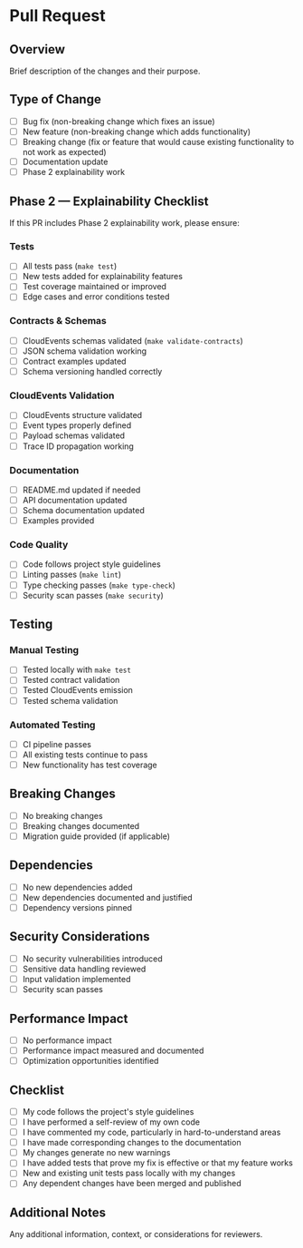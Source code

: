 # Pull Request

## Overview

Brief description of the changes and their purpose.

## Type of Change

- [ ] Bug fix (non-breaking change which fixes an issue)
- [ ] New feature (non-breaking change which adds functionality)
- [ ] Breaking change (fix or feature that would cause existing functionality to not work as expected)
- [ ] Documentation update
- [ ] Phase 2 explainability work

## Phase 2 — Explainability Checklist

If this PR includes Phase 2 explainability work, please ensure:

### Tests
- [ ] All tests pass (`make test`)
- [ ] New tests added for explainability features
- [ ] Test coverage maintained or improved
- [ ] Edge cases and error conditions tested

### Contracts & Schemas
- [ ] CloudEvents schemas validated (`make validate-contracts`)
- [ ] JSON schema validation working
- [ ] Contract examples updated
- [ ] Schema versioning handled correctly

### CloudEvents Validation
- [ ] CloudEvents structure validated
- [ ] Event types properly defined
- [ ] Payload schemas validated
- [ ] Trace ID propagation working

### Documentation
- [ ] README.md updated if needed
- [ ] API documentation updated
- [ ] Schema documentation updated
- [ ] Examples provided

### Code Quality
- [ ] Code follows project style guidelines
- [ ] Linting passes (`make lint`)
- [ ] Type checking passes (`make type-check`)
- [ ] Security scan passes (`make security`)

## Testing

### Manual Testing
- [ ] Tested locally with `make test`
- [ ] Tested contract validation
- [ ] Tested CloudEvents emission
- [ ] Tested schema validation

### Automated Testing
- [ ] CI pipeline passes
- [ ] All existing tests continue to pass
- [ ] New functionality has test coverage

## Breaking Changes

- [ ] No breaking changes
- [ ] Breaking changes documented
- [ ] Migration guide provided (if applicable)

## Dependencies

- [ ] No new dependencies added
- [ ] New dependencies documented and justified
- [ ] Dependency versions pinned

## Security Considerations

- [ ] No security vulnerabilities introduced
- [ ] Sensitive data handling reviewed
- [ ] Input validation implemented
- [ ] Security scan passes

## Performance Impact

- [ ] No performance impact
- [ ] Performance impact measured and documented
- [ ] Optimization opportunities identified

## Checklist

- [ ] My code follows the project's style guidelines
- [ ] I have performed a self-review of my own code
- [ ] I have commented my code, particularly in hard-to-understand areas
- [ ] I have made corresponding changes to the documentation
- [ ] My changes generate no new warnings
- [ ] I have added tests that prove my fix is effective or that my feature works
- [ ] New and existing unit tests pass locally with my changes
- [ ] Any dependent changes have been merged and published

## Additional Notes

Any additional information, context, or considerations for reviewers.
